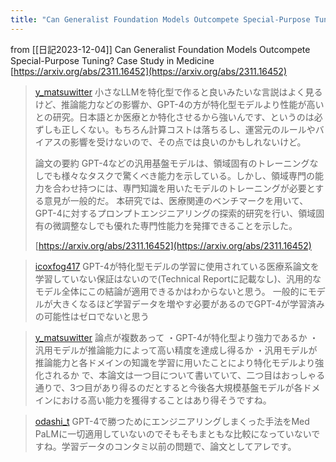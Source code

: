 ```yaml
---
title: "Can Generalist Foundation Models Outcompete Special-Purpose Tuning? Case Study in Medicine"
---
```


from [[日記2023-12-04]]
Can Generalist Foundation Models Outcompete Special-Purpose Tuning? Case Study in Medicine
[https://arxiv.org/abs/2311.16452](https://arxiv.org/abs/2311.16452)
> [y_matsuwitter](https://twitter.com/y_matsuwitter/status/1731158086113751418) 小さなLLMを特化型で作ると良いみたいな言説はよく見るけど、推論能力などの影響か、GPT-4の方が特化型モデルより性能が高いとの研究。日本語とか医療とか特化させるから強いんです、というのは必ずしも正しくない。もちろん計算コストは落ちるし、運営元のルールやバイアスの影響を受けないので、その点では良いのかもしれないけど。
>
>  論文の要約
>  GPT-4などの汎用基盤モデルは、領域固有のトレーニングなしでも様々なタスクで驚くべき能力を示している。しかし、領域専門の能力を合わせ持つには、専門知識を用いたモデルのトレーニングが必要とする意見が一般的だ。 本研究では、医療関連のベンチマークを用いて、GPT-4に対するプロンプトエンジニアリングの探索的研究を行い、領域固有の微調整なしでも優れた専門性能力を発揮できることを示した。
>
>   [https://arxiv.org/abs/2311.16452](https://arxiv.org/abs/2311.16452)

> [icoxfog417](https://twitter.com/icoxfog417/status/1731305335456194591) GPT-4が特化型モデルの学習に使用されている医療系論文を学習していない保証はないので(Technical Reportに記載なし)、汎用的なモデル全体にこの結論が適用できるかはわからないと思う。
>  一般的にモデルが大きくなるほど学習データを増やす必要があるのでGPT-4が学習済みの可能性はゼロでないと思う

> [y_matsuwitter](https://twitter.com/y_matsuwitter/status/1731309738657526014) 論点が複数あって
>  ・GPT-4が特化型より強力であるか
>  ・汎用モデルが推論能力によって高い精度を達成し得るか
>  ・汎用モデルが推論能力と各ドメインの知識を学習に用いたことにより特化モデルより強化されるか
>  で、本論文は一つ目について書いていて、二つ目はおっしゃる通りで、3つ目があり得るのだとすると今後各大規模基盤モデルが各ドメインにおける高い能力を獲得することはあり得そうですね。

> [odashi_t](https://twitter.com/odashi_t/status/1731315250694369363) GPT-4で勝つためにエンジニアリングしまくった手法をMed PaLMに一切適用していないのでそもそもまともな比較になっていないですね。学習データのコンタミ以前の問題で、論文としてアレです。

